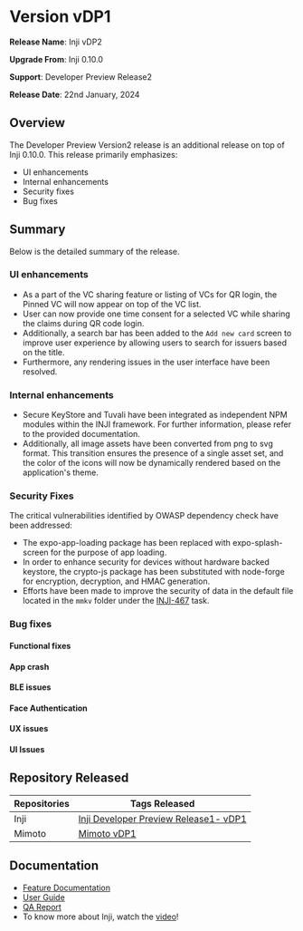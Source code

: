 # Version vDP1

**Release Name**: Inji vDP2

**Upgrade From**: Inji 0.10.0 

**Support**: Developer Preview Release2

**Release Date**: 22nd January, 2024

## Overview

The Developer Preview Version2 release is an additional release on top of Inji 0.10.0. This release primarily emphasizes:

* UI enhancements
* Internal enhancements
* Security fixes
* Bug fixes

## Summary

Below is the detailed summary of the release.

### UI enhancements

* As a part of the VC sharing feature or listing of VCs for QR login, the Pinned VC will now appear on top of the VC list.
* User can now provide one time consent for a selected VC  while sharing the claims during QR code login.
* Additionally, a search bar has been added to the `Add new card` screen to improve user experience by allowing users to search for issuers based on the title. 
* Furthermore, any rendering issues in the user interface have been resolved.

### Internal enhancements

* Secure KeyStore and Tuvali have been integrated as independent NPM modules within the INJI framework. For further information, please refer to the provided documentation.
* Additionally, all image assets have been converted from png to svg format. This transition ensures the presence of a single asset set, and the color of the icons will now be dynamically rendered based on the application's theme.
  
### Security Fixes

The critical vulnerabilities identified by OWASP dependency check have been addressed:

* The expo-app-loading package has been replaced with expo-splash-screen for the purpose of app loading.
* In order to enhance security for devices without hardware backed keystore, the crypto-js package has been substituted with node-forge for encryption, decryption, and HMAC generation.
* Efforts have been made to improve the security of data in the default file located in the `mmkv` folder under the [INJI-467](https://mosip.atlassian.net/browse/INJI-467?atlOrigin=eyJpIjoiMjBhNWIzMmFjMjdiNGE1YzhhZTE4YmM0ZjA0MDM4ZWYiLCJwIjoiZXhjZWwtamlyYSJ9) task.


### Bug fixes

#### Functional fixes


#### App crash

#### BLE issues

#### Face Authentication

#### UX issues

#### UI Issues

## Repository Released

| **Repositories** | **Tags Released**                                                                        |
| ---------------- | ---------------------------------------------------------------------------------------- |
| Inji             | [Inji Developer Preview Release1- vDP1](https://github.com/mosip/inji/releases/tag/vDP1) |
| Mimoto           | [Mimoto vDP1](https://github.com/mosip/mimoto/releases/tag/vDP1)                         |

## Documentation

* [Feature Documentation](./)
* [User Guide](https://docs.mosip.io/1.2.0/modules/inji-user-guide)
* [QA Report](https://github.com/mosip/test-management/tree/master/inji/Inji%20VDP1)
* To know more about Inji, watch the [video](https://www.youtube.com/watch?v=9Z1WuTd8q0M)!
